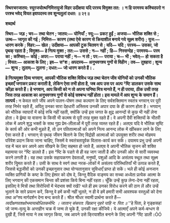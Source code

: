 **स्थिरचरजातय: स्युरजयोत्थनिमित्तयुजो** **विहर उदीक्षया यदि परस्य विमुक्त तत: ।** **न हि परमस्य कश्चिदपरो न परश्च भवेद्** **वियत इवापदस्य तव शून्यतुलां दधत: ॥ २९॥** 

**शब्दार्थ** 

**स्थिर—** **जड़** **; चर—** **तथा चेतन** **; जातय:—** **योनियाँ** **; स्यु:—** **प्रकट हुईं** **; अजया—** **भौतिक शक्ति से** **; उत्थ—** **जागृत की गई** **;** **निमित्त—** **कारण (तथा ऐसे कारण से क्रियाशील बनाये गये सूक्ष्म शरीर)** **; युज:—** **धारण करके** **; विहर:—** **खेल** **; उदीक्षया—** **आपकी टुक चितवन से** **; यदि—** **यदि** **; परस्य—** **उसका, जो पृथक् रहता है** **; विमुक्त—** **हे नित्य मुक्त** **; तत:—** **उससे** **; न—** **नहीं** **;** **हि—** **निस्सन्देह** **; परमस्य—** **परम का** **; कश्चित्—** **कोई** **; अपर:—** **पराया नहीं** **; न—** **न तो** **; पर:—** **पराया** **; च—** **भी** **; भवेत्—** **हो** **सकता है** **; वियत:—** **आकाश के लिए** **; इव—** **स²श** **; अपदस्य—** **अनुभवगश्य गुणों से विहीन** **; तव—** **तुश्हारा** **; शून्य—** **शून्य** **;** **तुलाम्—** **तुलना** **; दधत:—** **जो धारण करते हैं।** **.** 

**हे नित्यमुक्त दिव्य भगवान्, आपकी भौतिक शक्ति विविध जड़ तथा चेतन जीव योनियों को** **उनकी भौतिक इच्छाएँ जगाकर प्रकट कराती है, लेकिन ऐसा तभी होता है, जब आप उस पर** **अल्प ²ष्टि डालकर उसके साथ क्रीड़ा करते हैं।** **हे भगवान्, आप किसी को न तो अपना घनिष्ठ मित्र मानते हैं, न ही पराया, ठीक उसी तरह** **जिस तरह आकाश का अनुभवगश्य गुणों से कोई सश्बन्ध नहीं होता। इस मामले में आप शून्य** **के समान हैं।** **तात्पर्य :** न केवल सारे जीव अपने पालन-पोषण तथा कल्याण के लिए सर्वशक्तिमान स्वतंत्र भगवान् पर पूरी तरह निर्भर रहते हैं, अपितु उनका सारा देहधारी अस्तित्व उनकी अपार दया के ही कारण होता है। भगवान् को भौतिक व्यापारों में कोई रुचि नहीं रहती, क्योंकि उन्हें इस जगत के क्षुद्र आनन्दों से कुछ भी नहीं लेना होता। वे ईष्र्या या वासना के किसी भी कल्मष से पूरी तरह मुक्त रहते हैं। वे अपनी दैवी शक्तियों के भीतरी लोक में अपने शुद्ध भक्तों के साथ गुह्य प्रेम-लीलाओं में पूरी तरह व्यस्त रहते हैं। अतएव यदि वे भौतिक सृष्टि के कार्य की ओर कभी मुड़ते हैं, तो उन पतितात्माओं को अपने नित्य आनन्द लोक में खींचकर लाने के लिए ऐसा करते हैं। भगवान् से पृथक् जीवन बिताने के लिए विद्रोही आत्माओं को उपयुक्त शरीर तथा मोहमय परिवेश प्रदान किया जाना चाहिए, जिसमें वे स्वतंत्रतापूर्वक विलास-कार्य कर सकें। दयामय प्रभु उन्हें अपनी राह में चल कर अपने आप सीखने के लिए सहमत हो जाते हैं, अतएव वे अपनी भौतिक सृजन की शक्ति महामाया पर ²ष्टि डालते हैं। इस ²ष्टि के पडऩे से ही वह जाग जाती है और उनकी ओर से सारी व्यवस्था करने लगती है। वह तथा उसके सहायकगण देवताओं, मनुष्यों, पशुओं आदि के असंलय स्थूल तथा सूक्ष्म शरीर निॢमत करते हैं। उसी के साथ वे स्वर्ग तथा नरक-लोकों में असंलय परिस्थितियाँ भी उत्पन्न करते हैं, जिससे बद्धजीवों को उनकी इच्छानुसार तथा योग्यतानुसार सुविधाएँ प्राप्त हो सकें। भले ही कोई अनजान व्यक्ति प्राणियों के कष्ट के लिए ईश्वर को दोष दे, किन्तु वैदिक वाङ्मय का सच्चा अध्येता प्रत्येक आत्मा के लिए भगवान् की एकसमान चिन्ता की प्रशंसा किये बिना नहीं रहता। चूँकि उन्हें कुछ लेना-देना नहीं रहता, इसलिए वे मित्रों तथा विरोधियों में भेदभाव क्यों रखें? भले ही हम उनका विरोध करने की ठान लें और उन्हें भुलाने के सारे प्रयत्न करें, किन्तु वे हमें कभी नहीं भूलते, न ही वे हमें हमारी सभी आवश्यक वस्तुओं को देना तथा अ²श्य मार्गदर्शन देना बन्द करते हैं। श्रील श्रीधर स्वामी प्रार्थना करते हैं— *त्वदीक्षणवशक्षोभमायाबोधितकर्मभि: ।* *जातान् संसरत: खिन्नान् नृहरे पाहि न: पित:॥* ''हे पिता, हे नृङ्क्षसह! जो जन्म-मृत्यु के अन्तहीन चक्र में जन्म ले चुके हैं, उनकी रक्षा कीजिये। ये आत्माएँ अपने कर्म-बन्धन से दुखी हैं, जिसे माया ने तब जागृत किया, जब आपने उसे कि्रयाशील बनाने के लिए अपनी ²ष्टि डाली।ÓÓ  